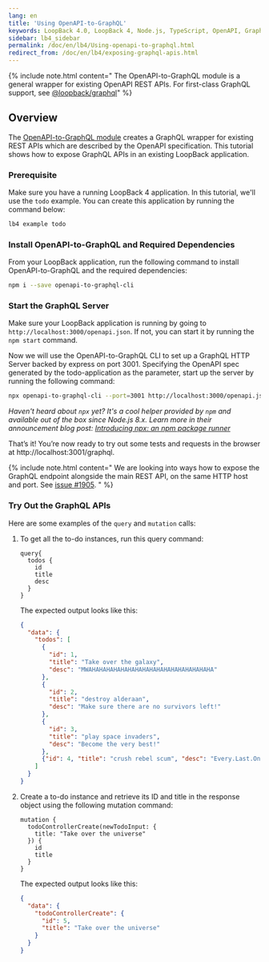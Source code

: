 ```yaml
---
lang: en
title: 'Using OpenAPI-to-GraphQL'
keywords: LoopBack 4.0, LoopBack 4, Node.js, TypeScript, OpenAPI, GraphQL
sidebar: lb4_sidebar
permalink: /doc/en/lb4/Using-openapi-to-graphql.html
redirect_from: /doc/en/lb4/exposing-graphql-apis.html
---
```


{% include note.html content="
The OpenAPI-to-GraphQL module is a general wrapper for existing OpenAPI
REST APIs. For first-class GraphQL support, see
[@loopback/graphql](./GraphQL.md)" %}

## Overview

The
[OpenAPI-to-GraphQL module](https://www.npmjs.com/package/openapi-to-graphql)
creates a GraphQL wrapper for existing REST APIs which are described by the
OpenAPI specification. This tutorial shows how to expose GraphQL APIs in an
existing LoopBack application.

### Prerequisite

Make sure you have a running LoopBack 4 application. In this tutorial, we'll use
the `todo` example. You can create this application by running the command
below:

```sh
lb4 example todo
```

### Install OpenAPI-to-GraphQL and Required Dependencies

From your LoopBack application, run the following command to install
OpenAPI-to-GraphQL and the required dependencies:

```sh
npm i --save openapi-to-graphql-cli
```

### Start the GraphQL Server

Make sure your LoopBack application is running by going to
`http://localhost:3000/openapi.json`. If not, you can start it by running the
`npm start` command.

Now we will use the OpenAPI-to-GraphQL CLI to set up a GraphQL HTTP Server
backed by express on port 3001. Specifying the OpenAPI spec generated by the
todo-application as the parameter, start up the server by running the following
command:

```sh
npx openapi-to-graphql-cli --port=3001 http://localhost:3000/openapi.json
```

_Haven't heard about `npx` yet? It's a cool helper provided by `npm` and
available out of the box since Node.js 8.x. Learn more in their announcement
blog post:
[Introducing npx: an npm package runner](https://medium.com/@maybekatz/introducing-npx-an-npm-package-runner-55f7d4bd282b)_

That’s it! You’re now ready to try out some tests and requests in the browser at
http://localhost:3001/graphql.

{% include note.html content="
We are looking into ways how to expose the GraphQL endpoint alongside the main REST API,
on the same HTTP host and port. See
[issue #1905](https://github.com/loopbackio/loopback-next/issues/1905).
" %}

### Try Out the GraphQL APIs

Here are some examples of the `query` and `mutation` calls:

1. To get all the to-do instances, run this query command:

   ```
   query{
     todos {
       id
       title
       desc
     }
   }
   ```

   The expected output looks like this:

   ```json
   {
     "data": {
       "todos": [
         {
           "id": 1,
           "title": "Take over the galaxy",
           "desc": "MWAHAHAHAHAHAHAHAHAHAHAHAHAHAHAHAHAHA"
         },
         {
           "id": 2,
           "title": "destroy alderaan",
           "desc": "Make sure there are no survivors left!"
         },
         {
           "id": 3,
           "title": "play space invaders",
           "desc": "Become the very best!"
         },
         {"id": 4, "title": "crush rebel scum", "desc": "Every.Last.One."}
       ]
     }
   }
   ```

2. Create a to-do instance and retrieve its ID and title in the response object
   using the following mutation command:

   ```
   mutation {
     todoControllerCreate(newTodoInput: {
       title: "Take over the universe"
     }) {
       id
       title
     }
   }
   ```

   The expected output looks like this:

   ```json
   {
     "data": {
       "todoControllerCreate": {
         "id": 5,
         "title": "Take over the universe"
       }
     }
   }
   ```
